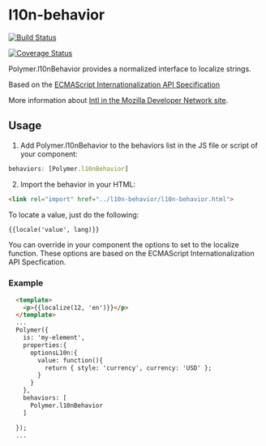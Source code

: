 # l10n-behavior

[![Build Status](https://travis-ci.org/felixzapata/l10n-behavior.png)](https://travis-ci.org/felixzapata/l10n-behavior)

[![Coverage Status](https://coveralls.io/repos/github/felixzapata/l10n-behavior/badge.svg?branch=master)](https://coveralls.io/github/felixzapata/l10n-behavior?branch=master)

Polymer.l10nBehavior provides a normalized interface to localize strings.

Based on the [ECMAScript Internationalization API Specification](http://ecma-international.org/ecma-402/1.0/)

More information about [Intl in the Mozilla Developer Network site](https://developer.mozilla.org/es/docs/Web/JavaScript/Reference/Global_Objects/Intl).


## Usage

1) Add Polymer.l10nBehavior to the behaviors list in the JS file or script of your component:

```js
behaviors: [Polymer.l10nBehavior]
```

2) Import the behavior in your HTML:

```html
<link rel="import" href="../l10n-behavior/l10n-behavior.html">
```

To locate a value, just do the following:
```html
{{locale('value', lang)}}
```

You can override in your component the options to set to the localize function. These options are based on the ECMAScript Internationalization API Specfication. 

### Example

```html
  <template>
    <p>{{localize(12, 'en')}}</p>
  </template>
  ...
  Polymer({
    is: 'my-element',
    properties:{
      optionsL10n:{
        value: function(){
          return { style: 'currency', currency: 'USD' };
        }
      }
    },
    behaviors: [
      Polymer.l10nBehavior
    ]

  });
  ...
```



